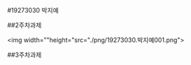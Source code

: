 #19273030 박지예



##2주차과제


<img width=""height="src="./png/19273030.박지예001.png"></img>




##3주차과제


